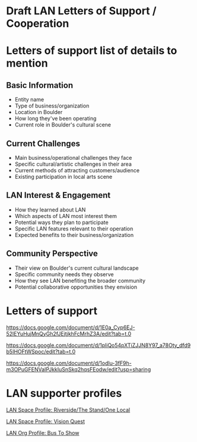 # Draft LAN Letters of Support / Cooperation

# Letters of support list of details to mention

## Basic Information

- Entity name
- Type of business/organization
- Location in Boulder
- How long they've been operating
- Current role in Boulder's cultural scene

## Current Challenges

- Main business/operational challenges they face
- Specific cultural/artistic challenges in their area
- Current methods of attracting customers/audience
- Existing participation in local arts scene

## LAN Interest & Engagement

- How they learned about LAN
- Which aspects of LAN most interest them
- Potential ways they plan to participate
- Specific LAN features relevant to their operation
- Expected benefits to their business/organization

## Community Perspective

- Their view on Boulder's current cultural landscape
- Specific community needs they observe
- How they see LAN benefiting the broader community
- Potential collaborative opportunities they envision

# Letters of support

https://docs.google.com/document/d/1E0a_Cyp6EJ-52lEYuHujMnQyGh2fJEjtjkhFcMrhZ3A/edit?tab=t.0

https://docs.google.com/document/d/1pliQo54pXTiZJJN8Y97_a78Oty_dfd9b5IHOFtWSpoc/edit?tab=t.0

https://docs.google.com/document/d/1odlu-3fF9h-m3OPuGFENVaIPJkkIuSnSkq2hqsFEodw/edit?usp=sharing

# LAN supporter profiles

[LAN Space Profile: Riverside/The Stand/One Local](LAN%20Space%20Profile%20Riverside%20The%20Stand%20One%20Local%20182faa2a7b8a8093b978d2c2dbc99cef.md)

[LAN Space Profile: Vision Quest](LAN%20Space%20Profile%20Vision%20Quest%20182faa2a7b8a807bbaa9f3697a4e1a1f.md)

[LAN Org Profile: Bus To Show](LAN%20Org%20Profile%20Bus%20To%20Show%20182faa2a7b8a80e08281d239e1eba482.md)